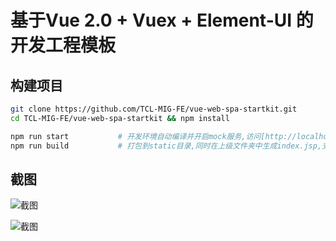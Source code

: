 # 基于Vue 2.0 + Vuex + Element-UI 的开发工程模板


## 构建项目

```bash
git clone https://github.com/TCL-MIG-FE/vue-web-spa-startkit.git
cd TCL-MIG-FE/vue-web-spa-startkit && npm install
```

```bash
npm run start           # 开发环境自动编译并开启mock服务,访问[http://localhost:4000](http://localhost:4000)
npm run build           # 打包到static目录,同时在上级文件夹中生成index.jsp,支持J2EE应用上下文
```

## 截图

![截图](https://raw.githubusercontent.com/TCL-MIG-FE/vue-web-spa-startkit/master/screenshoots/1.png)

![截图](https://raw.githubusercontent.com/TCL-MIG-FE/vue-web-spa-startkit/master/screenshoots/2.png)


